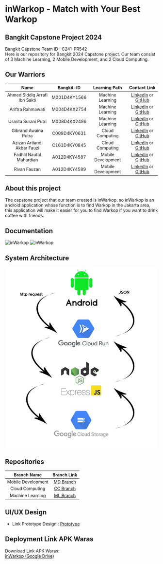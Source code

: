 # inWarkop - Match with Your Best Warkop

## Bangkit Capstone Project 2024

Bangkit Capstone Team ID : C241-PR542 <br>
Here is our repository for Bangkit 2024 Capstone project. Our team consist of 3 Machine Learning, 2 Mobile Development, and 2 Cloud Computing.

## Our Warriors

|              Name              | Bangkit-ID   |   Learning Path    |                                                       Contact Link                                                       |
| :----------------------------: | :----------: | :----------------: | :----------------------------------------------------------------------------------------------------------------------: |
|  Ahmed Siddiq Arrafi Ibn Sakti | M001D4KY1566 |  Machine Learning  |     [LinkedIn](https://www.linkedin.com/in/ahmed-sakti-1128641b4/) or [GitHub](https://github.com/ahmedsiddiqar)         |
|        Ariftra Rahmawati       | M004D4KX2754 |  Machine Learning  |                [LinkedIn](https://www.linkedin.com/) or [GitHub](https://github.com)                                     |
|       Usmita Surani Putri      | M008D4KX2496 |  Machine Learning  |              [LinkedIn](https://www.linkedin.com/in/usmitasurani/) or [GitHub](https://github.com/usmitasp)              |
|       Gibrand Awaina Putra     | C009D4KY0631 |  Cloud Computing   |    [LinkedIn](https://www.linkedin.com/in/gibrand-awaina-putra-37022022b/) or [GitHub](https://github.com/Gibrand22)     |
|   Azizan Artiandi Akbar Fauzi  | C161D4KY0845 |  Cloud Computing   |      [LinkedIn](http://www.linkedin.com/in/azizan-artiandi-1552412a3) or [GitHub](https://github.com/Jijan5)             |
|     Fadhlil Naufal Mahardian   | A012D4KY4587 | Mobile Development |        [LinkedIn](https://www.linkedin.com/in/fadhlil-naufal-mahardian/) or [GitHub](https://github.com/fadhlilnm)       |
|          Rivan Fauzan          | A012D4KY4589 | Mobile Development |         [LinkedIn](http://www.linkedin.com/in/rivan-fauzan-082622258) or [GitHub](https://github.com/rivanansar)         |

## About this project

The capstone project that our team created is inWarkop. so inWarkop is an android application whose function is to find Warkop in the Jakarta area, this application will make it easier for you to find Warkop if you want to drink coffee with friends.

## Documentation

![inWarkop](https://github.com/fadhlilnm/C241-PR542/blob/fb7bbe49a9ca0d8020acb73363388a726739daa4/assets/Documentation.png)
![inWarkop](https://github.com/fadhlilnm/C241-PR542/blob/b2afb9c5d6e454309207c0ce2189168847f876e9/assets/APIdocumentation.jpg)

## System Architecture

![SystemArchitecture](assets/Architecture.jpg)

## Repositories

|    Branch Name     |                                      Branch Link                                         |
| :----------------: | :--------------------------------------------------------------------------------------: |
| Mobile Development | [MD Branch](https://github.com/fadhlilnm/C241-PR542/tree/MD) |
|  Cloud Computing   | [CC Branch](https://github.com/fadhlilnm/C241-PR542/tree/CC)      |
|  Machine Learning  | [ML Branch](https://github.com/fadhlilnm/C241-PR542/tree/ML)       |

## UI/UX Design

- Link Prototype Design : [Prototype](https://www.figma.com/proto/E3FdMv9JI6ztkQxKpM5VH7/Capstone-Project?page-id=344%3A211&node-id=344%3A246&viewport=465%2C233%2C0.32&scaling=scale-down&starting-point-node-id=344%3A239) 

## Deployment Link APK Waras

Download Link APK Waras:<br>
[inWarkop (Google Drive)](https://drive.google.com/drive/u/4/folders/1Ab0YwTP36JpWb2J52iYDjUWgD9VJCY9Q)
